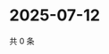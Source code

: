 # 2025-07-12

共 0 条

<!-- BEGIN ZHIHUVIDEO -->
<!-- 最后更新时间 Sat Jul 12 2025 13:12:47 GMT+0800 (China Standard Time) -->

<!-- END ZHIHUVIDEO -->
